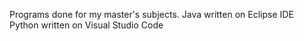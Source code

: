 Programs done for my master's subjects.
Java written on Eclipse IDE
Python written on Visual Studio Code

